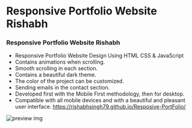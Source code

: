 # Responsive Portfolio Website Rishabh
### Responsive Portfolio Website Rishabh

- Responsive Portfolio Website Design Using HTML CSS & JavaScript
- Contains animations when scrolling.
- Smooth scrolling in each section.
- Contains a beautiful dark theme.
- The color of the project can be customized.
- Sending emails in the contact section.
- Developed first with the Mobile First methodology, then for desktop.
- Compatible with all mobile devices and with a beautiful and pleasant user interface.
https://rishabhsingh79.github.io/Resposive-PortFolio/


![preview img](/preview.png)
